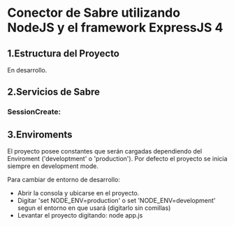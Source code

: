 # Conector de Sabre utilizando NodeJS y el framework ExpressJS 4

## 1.Estructura del Proyecto

En desarrollo.

## 2.Servicios de Sabre
### SessionCreate:

## 3.Enviroments
El proyecto posee constantes que serán cargadas dependiendo del Enviroment ('developtment' o 'production').
Por defecto el proyecto se inicia siempre en development mode.

Para cambiar de entorno de desarrollo:
* Abrir la consola y ubicarse en el proyecto.
* Digitar 'set NODE_ENV=production' o set 'NODE_ENV=development' segun el entorno en que usará (digitarlo sin comillas)
* Levantar el proyecto digitando: node app.js
